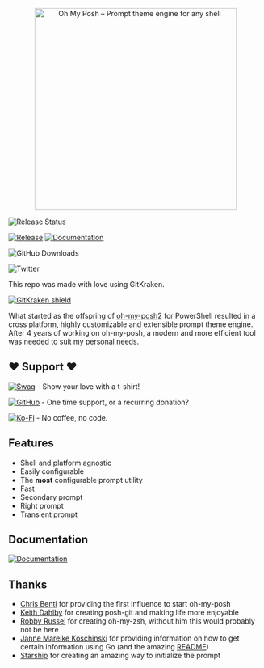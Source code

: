 <!-- markdownlint-disable -->
<p align="center">
  <img
    width="400"
    src="https://raw.githubusercontent.com/jandedobbeleer/oh-my-posh/main/website/static/img/logo.png"
    alt="Oh My Posh – Prompt theme engine for any shell"
  />
</p>
<!-- markdownlint-enable -->
<!-- markdownlint-disable first-header-h1 -->

![Release Status][release-status]

[![Release][release-badge]][release] [![Documentation][docs-badge]][docs]

![GitHub Downloads][gh-downloads]

![Twitter][twitter]

This repo was made with love using GitKraken.

[![GitKraken shield][kraken]][kraken-ref]

What started as the offspring of [oh-my-posh2][oh-my-posh2] for PowerShell
resulted in a cross platform, highly customizable and extensible prompt theme
engine. After 4 years of working on oh-my-posh, a modern and more efficient tool
was needed to suit my personal needs.

## ❤ Support ❤

[![Swag][swag-badge]][swag] - Show your love with a t-shirt!

[![GitHub][github-badge]][github-sponsors] - One time support, or a recurring
donation?

[![Ko-Fi][kofi-badge]][kofi] - No coffee, no code.

## Features

-   Shell and platform agnostic
-   Easily configurable
-   The **most** configurable prompt utility
-   Fast
-   Secondary prompt
-   Right prompt
-   Transient prompt

## Documentation

[![Documentation][docs-badge]][docs]

## Thanks

-   [Chris Benti][chrisbenti-psconfig] for providing the first influence to
    start oh-my-posh
-   [Keith Dahlby][keithdahlby-poshgit] for creating posh-git and making life
    more enjoyable
-   [Robby Russel][oh-my-zsh] for creating oh-my-zsh, without him this would
    probably not be here
-   [Janne Mareike Koschinski][justjanne] for providing information on how to
    get certain information using Go (and the amazing [README][powerline-go])
-   [Starship][starship] for creating an amazing way to initialize the prompt

[release-status]:
	https://img.shields.io/github/workflow/status/jandedobbeleer/oh-my-posh/Release?label=Build
[gh-downloads]:
	https://img.shields.io/github/downloads/jandedobbeleer/oh-my-posh/total?color=pink&label=GitHub%20Downloads
[twitter]: https://shields.io/twitter/follow/jandedobbeleer?label=Follow
[kraken]:
	https://img.shields.io/badge/GitKraken-Legendary%20Git%20Tools-teal?style=plastic&logo=gitkraken
[kraken-ref]: https://www.gitkraken.com/invite/nQmDPR9D
[oh-my-posh2]: https://github.com/JanDeDobbeleer/oh-my-posh2
[swag-badge]: https://img.shields.io/badge/Swag-Get%20some!-blue
[swag]: https://swag.ohmyposh.dev
[github-badge]:
	https://img.shields.io/badge/-Sponsor-fafbfc?logo=GitHub%20Sponsors
[github-sponsors]: https://github.com/sponsors/JanDeDobbeleer
[kofi-badge]:
	https://img.shields.io/badge/Ko--fi-Buy%20me%20a%20coffee!-%2346b798.svg
[kofi]: https://ko-fi.com/jandedobbeleer
[docs-badge]: https://img.shields.io/badge/Docs-ohmyposh.dev-blue
[docs]: https://ohmyposh.dev
[release-badge]:
	https://img.shields.io/github/v/release/jandedobbeleer/oh-my-posh?label=Release
[release]: https://github.com/JanDeDobbeleer/oh-my-posh/releases/latest
[chrisbenti-psconfig]: https://github.com/chrisbenti/PS-Config
[keithdahlby-poshgit]: https://github.com/dahlbyk/posh-git
[oh-my-zsh]: https://github.com/robbyrussell/oh-my-zsh
[justjanne]: https://github.com/justjanne
[powerline-go]: https://github.com/justjanne/powerline-go
[starship]: https://github.com/starship/starship/blob/master/src/init/mod.rs
